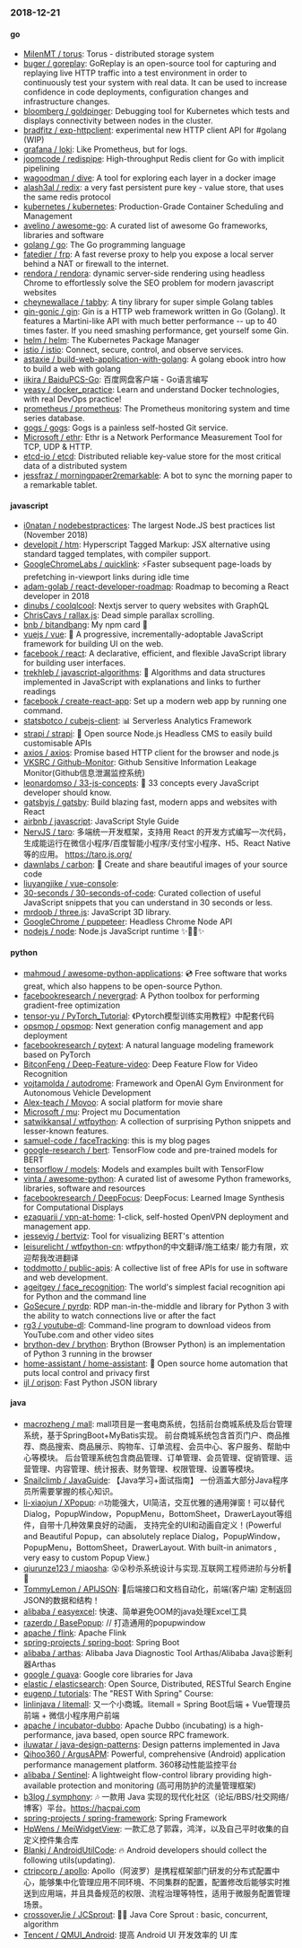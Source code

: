 ### 2018-12-21

#### go
* [MilenMT / torus](https://github.com/MilenMT/torus): Torus - distributed storage system
* [buger / goreplay](https://github.com/buger/goreplay): GoReplay is an open-source tool for capturing and replaying live HTTP traffic into a test environment in order to continuously test your system with real data. It can be used to increase confidence in code deployments, configuration changes and infrastructure changes.
* [bloomberg / goldpinger](https://github.com/bloomberg/goldpinger): Debugging tool for Kubernetes which tests and displays connectivity between nodes in the cluster.
* [bradfitz / exp-httpclient](https://github.com/bradfitz/exp-httpclient): experimental new HTTP client API for #golang (WIP)
* [grafana / loki](https://github.com/grafana/loki): Like Prometheus, but for logs.
* [joomcode / redispipe](https://github.com/joomcode/redispipe): High-throughput Redis client for Go with implicit pipelining
* [wagoodman / dive](https://github.com/wagoodman/dive): A tool for exploring each layer in a docker image
* [alash3al / redix](https://github.com/alash3al/redix): a very fast persistent pure key - value store, that uses the same redis protocol
* [kubernetes / kubernetes](https://github.com/kubernetes/kubernetes): Production-Grade Container Scheduling and Management
* [avelino / awesome-go](https://github.com/avelino/awesome-go): A curated list of awesome Go frameworks, libraries and software
* [golang / go](https://github.com/golang/go): The Go programming language
* [fatedier / frp](https://github.com/fatedier/frp): A fast reverse proxy to help you expose a local server behind a NAT or firewall to the internet.
* [rendora / rendora](https://github.com/rendora/rendora): dynamic server-side rendering using headless Chrome to effortlessly solve the SEO problem for modern javascript websites
* [cheynewallace / tabby](https://github.com/cheynewallace/tabby): A tiny library for super simple Golang tables
* [gin-gonic / gin](https://github.com/gin-gonic/gin): Gin is a HTTP web framework written in Go (Golang). It features a Martini-like API with much better performance -- up to 40 times faster. If you need smashing performance, get yourself some Gin.
* [helm / helm](https://github.com/helm/helm): The Kubernetes Package Manager
* [istio / istio](https://github.com/istio/istio): Connect, secure, control, and observe services.
* [astaxie / build-web-application-with-golang](https://github.com/astaxie/build-web-application-with-golang): A golang ebook intro how to build a web with golang
* [iikira / BaiduPCS-Go](https://github.com/iikira/BaiduPCS-Go): 百度网盘客户端 - Go语言编写
* [yeasy / docker_practice](https://github.com/yeasy/docker_practice): Learn and understand Docker technologies, with real DevOps practice!
* [prometheus / prometheus](https://github.com/prometheus/prometheus): The Prometheus monitoring system and time series database.
* [gogs / gogs](https://github.com/gogs/gogs): Gogs is a painless self-hosted Git service.
* [Microsoft / ethr](https://github.com/Microsoft/ethr): Ethr is a Network Performance Measurement Tool for TCP, UDP & HTTP.
* [etcd-io / etcd](https://github.com/etcd-io/etcd): Distributed reliable key-value store for the most critical data of a distributed system
* [jessfraz / morningpaper2remarkable](https://github.com/jessfraz/morningpaper2remarkable): A bot to sync the morning paper to a remarkable tablet.

#### javascript
* [i0natan / nodebestpractices](https://github.com/i0natan/nodebestpractices): The largest Node.JS best practices list (November 2018)
* [developit / htm](https://github.com/developit/htm): Hyperscript Tagged Markup: JSX alternative using standard tagged templates, with compiler support.
* [GoogleChromeLabs / quicklink](https://github.com/GoogleChromeLabs/quicklink): ⚡️Faster subsequent page-loads by prefetching in-viewport links during idle time
* [adam-golab / react-developer-roadmap](https://github.com/adam-golab/react-developer-roadmap): Roadmap to becoming a React developer in 2018
* [dinubs / coolqlcool](https://github.com/dinubs/coolqlcool): Nextjs server to query websites with GraphQL
* [ChrisCavs / rallax.js](https://github.com/ChrisCavs/rallax.js): Dead simple parallax scrolling.
* [bnb / bitandbang](https://github.com/bnb/bitandbang): My npm card 🤗
* [vuejs / vue](https://github.com/vuejs/vue): 🖖 A progressive, incrementally-adoptable JavaScript framework for building UI on the web.
* [facebook / react](https://github.com/facebook/react): A declarative, efficient, and flexible JavaScript library for building user interfaces.
* [trekhleb / javascript-algorithms](https://github.com/trekhleb/javascript-algorithms): 📝 Algorithms and data structures implemented in JavaScript with explanations and links to further readings
* [facebook / create-react-app](https://github.com/facebook/create-react-app): Set up a modern web app by running one command.
* [statsbotco / cubejs-client](https://github.com/statsbotco/cubejs-client): 📊 Serverless Analytics Framework
* [strapi / strapi](https://github.com/strapi/strapi): 🚀 Open source Node.js Headless CMS to easily build customisable APIs
* [axios / axios](https://github.com/axios/axios): Promise based HTTP client for the browser and node.js
* [VKSRC / Github-Monitor](https://github.com/VKSRC/Github-Monitor): Github Sensitive Information Leakage Monitor(Github信息泄漏监控系统)
* [leonardomso / 33-js-concepts](https://github.com/leonardomso/33-js-concepts): 📜 33 concepts every JavaScript developer should know.
* [gatsbyjs / gatsby](https://github.com/gatsbyjs/gatsby): Build blazing fast, modern apps and websites with React
* [airbnb / javascript](https://github.com/airbnb/javascript): JavaScript Style Guide
* [NervJS / taro](https://github.com/NervJS/taro): 多端统一开发框架，支持用 React 的开发方式编写一次代码，生成能运行在微信小程序/百度智能小程序/支付宝小程序、H5、React Native 等的应用。 https://taro.js.org/
* [dawnlabs / carbon](https://github.com/dawnlabs/carbon): 🎨 Create and share beautiful images of your source code
* [liuyangjike / vue-console](https://github.com/liuyangjike/vue-console): 
* [30-seconds / 30-seconds-of-code](https://github.com/30-seconds/30-seconds-of-code): Curated collection of useful JavaScript snippets that you can understand in 30 seconds or less.
* [mrdoob / three.js](https://github.com/mrdoob/three.js): JavaScript 3D library.
* [GoogleChrome / puppeteer](https://github.com/GoogleChrome/puppeteer): Headless Chrome Node API
* [nodejs / node](https://github.com/nodejs/node): Node.js JavaScript runtime ✨🐢🚀✨

#### python
* [mahmoud / awesome-python-applications](https://github.com/mahmoud/awesome-python-applications): 💿 Free software that works great, which also happens to be open-source Python.
* [facebookresearch / nevergrad](https://github.com/facebookresearch/nevergrad): A Python toolbox for performing gradient-free optimization
* [tensor-yu / PyTorch_Tutorial](https://github.com/tensor-yu/PyTorch_Tutorial): 《Pytorch模型训练实用教程》中配套代码
* [opsmop / opsmop](https://github.com/opsmop/opsmop): Next generation config management and app deployment
* [facebookresearch / pytext](https://github.com/facebookresearch/pytext): A natural language modeling framework based on PyTorch
* [BitconFeng / Deep-Feature-video](https://github.com/BitconFeng/Deep-Feature-video): Deep Feature Flow for Video Recognition
* [vojtamolda / autodrome](https://github.com/vojtamolda/autodrome): Framework and OpenAI Gym Environment for Autonomous Vehicle Development
* [Alex-teach / Movoo](https://github.com/Alex-teach/Movoo): A social platform for movie share
* [Microsoft / mu](https://github.com/Microsoft/mu): Project mu Documentation
* [satwikkansal / wtfpython](https://github.com/satwikkansal/wtfpython): A collection of surprising Python snippets and lesser-known features.
* [samuel-code / faceTracking](https://github.com/samuel-code/faceTracking): this is my blog pages
* [google-research / bert](https://github.com/google-research/bert): TensorFlow code and pre-trained models for BERT
* [tensorflow / models](https://github.com/tensorflow/models): Models and examples built with TensorFlow
* [vinta / awesome-python](https://github.com/vinta/awesome-python): A curated list of awesome Python frameworks, libraries, software and resources
* [facebookresearch / DeepFocus](https://github.com/facebookresearch/DeepFocus): DeepFocus: Learned Image Synthesis for Computational Displays
* [ezaquarii / vpn-at-home](https://github.com/ezaquarii/vpn-at-home): 1-click, self-hosted OpenVPN deployment and management app.
* [jessevig / bertviz](https://github.com/jessevig/bertviz): Tool for visualizing BERT's attention
* [leisurelicht / wtfpython-cn](https://github.com/leisurelicht/wtfpython-cn): wtfpython的中文翻译/施工结束/ 能力有限，欢迎帮我改进翻译
* [toddmotto / public-apis](https://github.com/toddmotto/public-apis): A collective list of free APIs for use in software and web development.
* [ageitgey / face_recognition](https://github.com/ageitgey/face_recognition): The world's simplest facial recognition api for Python and the command line
* [GoSecure / pyrdp](https://github.com/GoSecure/pyrdp): RDP man-in-the-middle and library for Python 3 with the ability to watch connections live or after the fact
* [rg3 / youtube-dl](https://github.com/rg3/youtube-dl): Command-line program to download videos from YouTube.com and other video sites
* [brython-dev / brython](https://github.com/brython-dev/brython): Brython (Browser Python) is an implementation of Python 3 running in the browser
* [home-assistant / home-assistant](https://github.com/home-assistant/home-assistant): 🏡 Open source home automation that puts local control and privacy first
* [ijl / orjson](https://github.com/ijl/orjson): Fast Python JSON library

#### java
* [macrozheng / mall](https://github.com/macrozheng/mall): mall项目是一套电商系统，包括前台商城系统及后台管理系统，基于SpringBoot+MyBatis实现。 前台商城系统包含首页门户、商品推荐、商品搜索、商品展示、购物车、订单流程、会员中心、客户服务、帮助中心等模块。 后台管理系统包含商品管理、订单管理、会员管理、促销管理、运营管理、内容管理、统计报表、财务管理、权限管理、设置等模块。
* [Snailclimb / JavaGuide](https://github.com/Snailclimb/JavaGuide): 【Java学习+面试指南】 一份涵盖大部分Java程序员所需要掌握的核心知识。
* [li-xiaojun / XPopup](https://github.com/li-xiaojun/XPopup): 🔥功能强大，UI简洁，交互优雅的通用弹窗！可以替代Dialog，PopupWindow，PopupMenu，BottomSheet，DrawerLayout等组件，自带十几种效果良好的动画， 支持完全的UI和动画自定义！(Powerful and Beautiful Popup，can absolutely replace Dialog，PopupWindow，PopupMenu，BottomSheet，DrawerLayout. With built-in animators , very easy to custom Popup View.)
* [qiurunze123 / miaosha](https://github.com/qiurunze123/miaosha): 😮😮秒杀系统设计与实现.互联网工程师进阶与分析🙋🐓
* [TommyLemon / APIJSON](https://github.com/TommyLemon/APIJSON): 🚀后端接口和文档自动化，前端(客户端) 定制返回JSON的数据和结构！
* [alibaba / easyexcel](https://github.com/alibaba/easyexcel): 快速、简单避免OOM的java处理Excel工具
* [razerdp / BasePopup](https://github.com/razerdp/BasePopup): // 打造通用的popupwindow
* [apache / flink](https://github.com/apache/flink): Apache Flink
* [spring-projects / spring-boot](https://github.com/spring-projects/spring-boot): Spring Boot
* [alibaba / arthas](https://github.com/alibaba/arthas): Alibaba Java Diagnostic Tool Arthas/Alibaba Java诊断利器Arthas
* [google / guava](https://github.com/google/guava): Google core libraries for Java
* [elastic / elasticsearch](https://github.com/elastic/elasticsearch): Open Source, Distributed, RESTful Search Engine
* [eugenp / tutorials](https://github.com/eugenp/tutorials): The "REST With Spring" Course:
* [linlinjava / litemall](https://github.com/linlinjava/litemall): 又一个小商城。litemall = Spring Boot后端 + Vue管理员前端 + 微信小程序用户前端
* [apache / incubator-dubbo](https://github.com/apache/incubator-dubbo): Apache Dubbo (incubating) is a high-performance, java based, open source RPC framework.
* [iluwatar / java-design-patterns](https://github.com/iluwatar/java-design-patterns): Design patterns implemented in Java
* [Qihoo360 / ArgusAPM](https://github.com/Qihoo360/ArgusAPM): Powerful, comprehensive (Android) application performance management platform. 360移动性能监控平台
* [alibaba / Sentinel](https://github.com/alibaba/Sentinel): A lightweight flow-control library providing high-available protection and monitoring (高可用防护的流量管理框架)
* [b3log / symphony](https://github.com/b3log/symphony): 🎶 一款用 Java 实现的现代化社区（论坛/BBS/社交网络/博客）平台。https://hacpai.com
* [spring-projects / spring-framework](https://github.com/spring-projects/spring-framework): Spring Framework
* [HpWens / MeiWidgetView](https://github.com/HpWens/MeiWidgetView): 一款汇总了郭霖，鸿洋，以及自己平时收集的自定义控件集合库
* [Blankj / AndroidUtilCode](https://github.com/Blankj/AndroidUtilCode): 🔥 Android developers should collect the following utils(updating).
* [ctripcorp / apollo](https://github.com/ctripcorp/apollo): Apollo（阿波罗）是携程框架部门研发的分布式配置中心，能够集中化管理应用不同环境、不同集群的配置，配置修改后能够实时推送到应用端，并且具备规范的权限、流程治理等特性，适用于微服务配置管理场景。
* [crossoverJie / JCSprout](https://github.com/crossoverJie/JCSprout): 👨‍🎓 Java Core Sprout : basic, concurrent, algorithm
* [Tencent / QMUI_Android](https://github.com/Tencent/QMUI_Android): 提高 Android UI 开发效率的 UI 库
